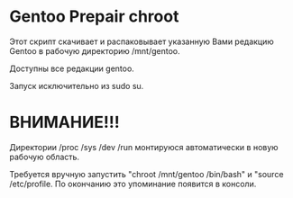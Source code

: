 # Gentoo Prepair chroot

Этот скрипт скачивает и распаковывает указанную Вами редакцию Gentoo в рабочую директорию /mnt/gentoo.

Доступны все редакции gentoo.

Запуск исключительно из sudo su.


# ВНИМАНИЕ!!!
Директории /proc /sys /dev /run монтируюся автоматически в новую рабочую область.

Требуется вручную запустить "chroot /mnt/gentoo /bin/bash" и "source /etc/profile. По окончанию это упоминание появится в консоли.

